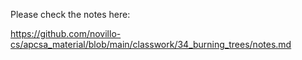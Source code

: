 Please check the notes here:

https://github.com/novillo-cs/apcsa_material/blob/main/classwork/34_burning_trees/notes.md
